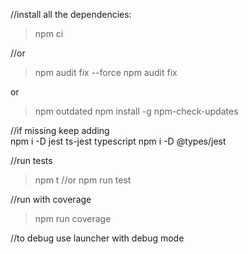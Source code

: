 //install all the dependencies:
> npm ci 

//or 
>npm audit fix --force
>npm audit fix

or
>npm outdated
>npm install -g npm-check-updates


//if missing keep adding  
npm i -D jest ts-jest typescript
npm i -D @types/jest

//run tests
>npm t
//or
> npm run test

//run with coverage 
> npm run coverage

//to debug use launcher with debug mode
 
